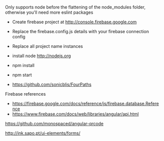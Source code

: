 Only supports node before the flattening of the node_modules folder, otherwise you'll need more eslint packages

- Create firebase project at http://console.firebase.google.com
- Replace the firebase.config.js details with your firebase connection config
- Replace all project name instances
- install node http://nodejs.org
- npm install
- npm start

- https://github.com/sonicblis/FourPaths

Firebase references
- https://firebase.google.com/docs/reference/js/firebase.database.Reference
- https://www.firebase.com/docs/web/libraries/angular/api.html

https://github.com/monospaced/angular-qrcode

http://ink.sapo.pt/ui-elements/forms/